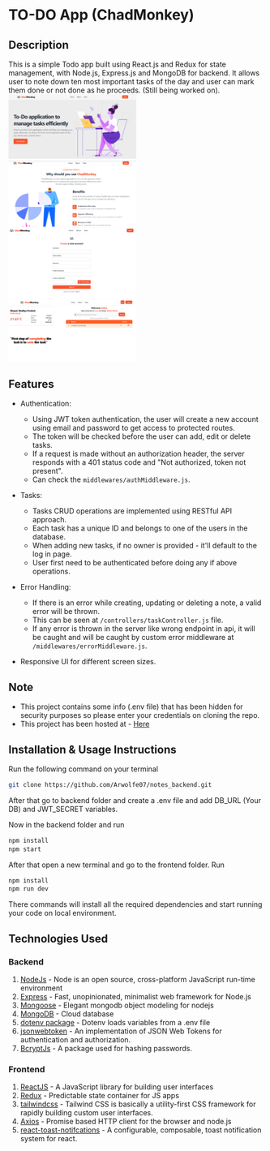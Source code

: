 # TO-DO App (ChadMonkey)

## Description
This is a simple Todo app built using React.js and Redux for state management, with Node.js, Express.js and MongoDB for backend. It allows user to note down ten most important tasks of the day and user can mark them done or not done as he proceeds. (Still being worked on).
<img src="https://github.com/Arwolfe07/ToDo/blob/master/screenshots/1.1_Chad.png" alt="Img" width="50%"></img>
<img src="https://github.com/Arwolfe07/ToDo/blob/master/screenshots/1_Chad.png" alt="Img" width="50%"></img>
<img src="https://github.com/Arwolfe07/ToDo/blob/master/screenshots/2_Chad.png" alt="Img" width="50%"></img>
<img src="https://github.com/Arwolfe07/ToDo/blob/master/screenshots/3_Chad.png" alt="Img" width="50%"></img>

## Features
* Authentication:
    * Using JWT token authentication, the user will create a new account using email and password to get access to protected routes. 
    * The token will be checked before the user can add, edit or delete tasks.
    * If a request is made without an authorization header, the server responds with a 401 status code and "Not authorized, token not present".
    * Can check the `middlewares/authMiddleware.js`.

* Tasks:
    * Tasks CRUD operations are implemented using RESTful API approach.
    * Each task has a unique ID and belongs to one of the users in the database.
    * When adding new tasks, if no owner is provided - it'll default to the log in page.
    * User first need to be authenticated before doing any if above operations.

* Error Handling:
    * If there is an error while creating, updating or deleting a note, a valid error will be thrown.
    * This can be seen at `/controllers/taskController.js` file.
    * If any error is thrown in the server like wrong endpoint in api, it will be caught and will be caught by custom error middleware at `/middlewares/errorMiddleware.js`.

 * Responsive UI for different screen sizes.



## Note 
* This project contains some info (.env file) that has been hidden for security purposes so please enter your credentials on cloning the repo.
* This project has been hosted at - [Here](https://chadmonkey.netlify.app/)

## Installation & Usage Instructions
Run the following command on your terminal
```sh
git clone https://github.com/Arwolfe07/notes_backend.git
```
After that go to backend folder and create a .env file and add DB_URL (Your DB) and JWT_SECRET variables.

Now in the backend folder and run 
```sh
npm install
npm start
```
After that open a new terminal and go to the frontend folder. Run
 
```sh 
npm install
npm run dev
``` 
There commands will install all the required dependencies and start running your code on local environment.

## Technologies Used
### Backend
1. [NodeJs](https://nodejs.org/en/) - Node is an open source, cross-platform JavaScript run-time environment
2. [Express](https://expressjs.com/) - Fast, unopinionated, minimalist web framework for Node.js
3. [Mongoose](https://mongoosejs.com/) - Elegant mongodb object modeling for nodejs
4. [MongoDB](https://www.mongodb.com/) - Cloud database
5. [dotenv package](https://www.npmjs.com/package/dotenv) - Dotenv loads variables from a .env file
6. [jsonwebtoken](https://www.npmjs.com/package/jsonwebtoken) - An implementation of JSON Web Tokens for authentication and authorization.
7. [BcryptJs](https://www.npmjs.com/package/bcryptjs) - A package used for hashing passwords.

### Frontend
1. [ReactJS](https://react.dev/) - A JavaScript library for building user interfaces
2. [Redux](https://redux.js.org/) - Predictable state container for JS apps
3. [tailwindcss](https://tailwindcss.com/) - Tailwind CSS is basically a utility-first CSS framework for rapidly building custom user interfaces.
4. [Axios](https://axios-http.com/docs/intro) - Promise based HTTP client for the browser and node.js
5. [react-toast-notifcations](https://www.npmjs.com/package/react-toast-notifications) - A configurable, composable, toast notification system for react.

